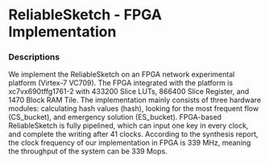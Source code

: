 # ReliableSketch - FPGA Implementation

### Descriptions

We implement the ReliableSketch on an FPGA network experimental platform (Virtex-7 VC709). The FPGA integrated with the platform is xc7vx690tffg1761-2 with 433200 Slice LUTs, 866400 Slice Register, and 1470 Block RAM Tile. The implementation mainly consists of three hardware modules: calculating hash values (hash), looking for the most frequent flow (CS_bucket), and emergency solution (ES_bucket). FPGA-based ReliableSketch is fully pipelined, which can input one key in every clock, and complete the writing after 41 clocks. According to the synthesis report, the clock frequency of our implementation in FPGA is 339 MHz, meaning the throughput of the system can be 339 Mops.

